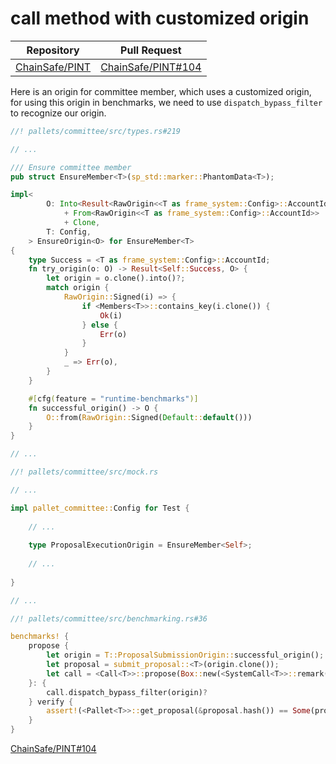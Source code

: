 # call method with customized origin

| Repository             | Pull Request               |
|------------------------|----------------------------|
| [ChainSafe/PINT][PINT] | [ChainSafe/PINT#104][#104] |


Here is an origin for committee member, which uses a customized origin,
for using this origin in benchmarks, we need to use `dispatch_bypass_filter`
to recognize our origin.


```rust
//! pallets/committee/src/types.rs#219

// ...

/// Ensure committee member
pub struct EnsureMember<T>(sp_std::marker::PhantomData<T>);

impl<
        O: Into<Result<RawOrigin<<T as frame_system::Config>::AccountId>, O>>
            + From<RawOrigin<<T as frame_system::Config>::AccountId>>
            + Clone,
        T: Config,
    > EnsureOrigin<O> for EnsureMember<T>
{
    type Success = <T as frame_system::Config>::AccountId;
    fn try_origin(o: O) -> Result<Self::Success, O> {
        let origin = o.clone().into()?;
        match origin {
            RawOrigin::Signed(i) => {
                if <Members<T>>::contains_key(i.clone()) {
                    Ok(i)
                } else {
                    Err(o)
                }
            }
            _ => Err(o),
        }
    }

    #[cfg(feature = "runtime-benchmarks")]
    fn successful_origin() -> O {
        O::from(RawOrigin::Signed(Default::default()))
    }
}

// ...
```

```rust
//! pallets/committee/src/mock.rs

// ...

impl pallet_committee::Config for Test {
    
    // ...
    
    type ProposalExecutionOrigin = EnsureMember<Self>;
    
    // ...
    
}

// ...

```

```rust
//! pallets/committee/src/benchmarking.rs#36

benchmarks! {
    propose {
        let origin = T::ProposalSubmissionOrigin::successful_origin();
        let proposal = submit_proposal::<T>(origin.clone());
        let call = <Call<T>>::propose(Box::new(<SystemCall<T>>::remark(vec![0; 0]).into()));
    }: {
        call.dispatch_bypass_filter(origin)?
    } verify {
        assert!(<Pallet<T>>::get_proposal(&proposal.hash()) == Some(proposal));
    }
}

```

[ChainSafe/PINT#104][#104]


[PINT]: https://github.com/ChainSafe/PINT
[#104]: https://github.com/ChainSafe/PINT/pull/104

